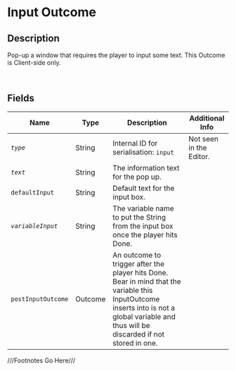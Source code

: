 Input Outcome
============= 

## Description

Pop-up a window that requires the player to input some text. This Outcome is Client-side only.

<br />

## Fields

| Name     | Type   | Description | Additional Info |
| -------- | ------ | ----------- | --------------- |
| *`type`* | String |      Internal ID for serialisation: `input`       |         Not seen in the Editor.        |
| *`text`* | String |      The information text for the pop up.       |                 |
| `defaultInput` | String |      Default text for the input box.       |                 |
| *`variableInput`* | String |      The variable name to put the String from the input box once the player hits Done.       |                 |
| `postInputOutcome` | Outcome |      An outcome to trigger after the player hits Done. Bear in mind that the variable this InputOutcome inserts into is not a global variable and thus will be discarded if not stored in one.       |                 |

///Footnotes Go Here///

[^-1]: Fields in *italics* are required for the Object to be valid.  
